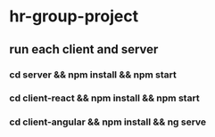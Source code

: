 # hr-group-project
## run each client and server
### cd server && npm install && npm start
### cd client-react && npm install && npm start
### cd client-angular && npm install && ng serve
